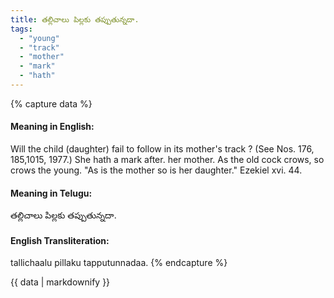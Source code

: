 ```yaml
---
title: తల్లిచాలు పిల్లకు తప్పుతున్నదా.
tags:
  - "young"
  - "track"
  - "mother"
  - "mark"
  - "hath"
---
```


{% capture data %}
#### Meaning in English:
Will the child (daughter) fail to follow in its mother's track ?
(See Nos. 176, 185,1015, 1977.)
She hath a mark after. her mother.
As the old cock crows, so crows the young.
"As is the mother so is her daughter." Ezekiel xvi. 44.

#### Meaning in Telugu:
తల్లిచాలు పిల్లకు తప్పుతున్నదా.

#### English Transliteration:
tallichaalu pillaku tapputunnadaa.
{% endcapture %}

{{ data | markdownify }}

